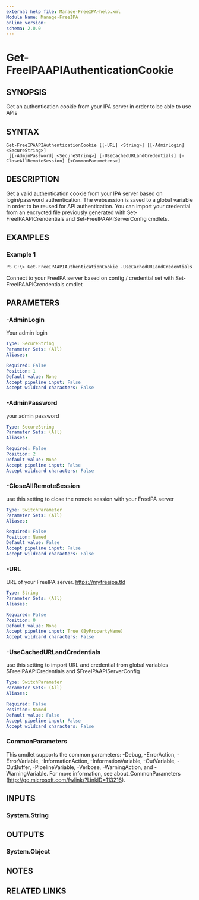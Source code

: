 ```yaml
---
external help file: Manage-FreeIPA-help.xml
Module Name: Manage-FreeIPA
online version:
schema: 2.0.0
---
```


# Get-FreeIPAAPIAuthenticationCookie

## SYNOPSIS
Get an authentication cookie from your IPA server in order to be able to use APIs

## SYNTAX

```
Get-FreeIPAAPIAuthenticationCookie [[-URL] <String>] [[-AdminLogin] <SecureString>]
 [[-AdminPassword] <SecureString>] [-UseCachedURLandCredentials] [-CloseAllRemoteSession] [<CommonParameters>]
```

## DESCRIPTION
Get a valid authentication cookie from your IPA server based on login/password authentication. 
The websession is saved to a global variable in order to be reused for API authentication.
You can import your credential from an encryoted file previously generated with Set-FreeIPAAPICrendentials and Set-FreeIPAAPIServerConfig cmdlets.

## EXAMPLES

### Example 1
```
PS C:\> Get-FreeIPAAPIAuthenticationCookie -UseCachedURLandCredentials
```

Connect to your FreeIPA server based on config / credential set with Set-FreeIPAAPICrendentials cmdlet

## PARAMETERS

### -AdminLogin
Your admin login

```yaml
Type: SecureString
Parameter Sets: (All)
Aliases:

Required: False
Position: 1
Default value: None
Accept pipeline input: False
Accept wildcard characters: False
```

### -AdminPassword
your admin password

```yaml
Type: SecureString
Parameter Sets: (All)
Aliases:

Required: False
Position: 2
Default value: None
Accept pipeline input: False
Accept wildcard characters: False
```

### -CloseAllRemoteSession
use this setting to close the remote session with your FreeIPA server

```yaml
Type: SwitchParameter
Parameter Sets: (All)
Aliases:

Required: False
Position: Named
Default value: False
Accept pipeline input: False
Accept wildcard characters: False
```

### -URL
URL of your FreeIPA server.
https://myfreeipa.tld

```yaml
Type: String
Parameter Sets: (All)
Aliases:

Required: False
Position: 0
Default value: None
Accept pipeline input: True (ByPropertyName)
Accept wildcard characters: False
```

### -UseCachedURLandCredentials
use this setting to import URL and credential from global variables $FreeIPAAPICredentials and $FreeIPAAPIServerConfig

```yaml
Type: SwitchParameter
Parameter Sets: (All)
Aliases:

Required: False
Position: Named
Default value: False
Accept pipeline input: False
Accept wildcard characters: False
```

### CommonParameters
This cmdlet supports the common parameters: -Debug, -ErrorAction, -ErrorVariable, -InformationAction, -InformationVariable, -OutVariable, -OutBuffer, -PipelineVariable, -Verbose, -WarningAction, and -WarningVariable.
For more information, see about_CommonParameters (http://go.microsoft.com/fwlink/?LinkID=113216).

## INPUTS

### System.String
## OUTPUTS

### System.Object
## NOTES

## RELATED LINKS
